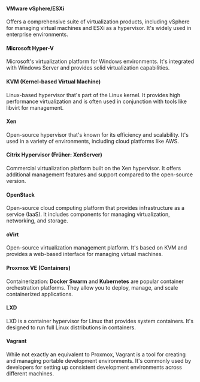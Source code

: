 #### VMware vSphere/ESXi
Offers a comprehensive suite of virtualization products, including vSphere for managing virtual machines and ESXi as a hypervisor. It's widely used in enterprise environments.
#### Microsoft Hyper-V
Microsoft's virtualization platform for Windows environments. It's integrated with Windows Server and provides solid virtualization capabilities.
#### KVM (Kernel-based Virtual Machine)
Linux-based hypervisor that's part of the Linux kernel. It provides high performance virtualization and is often used in conjunction with tools like libvirt for management.
#### Xen
Open-source hypervisor that's known for its efficiency and scalability. It's used in a variety of environments, including cloud platforms like AWS.
#### Citrix Hypervisor (Früher: XenServer)
Commercial virtualization platform built on the Xen hypervisor. It offers additional management features and support compared to the open-source version.
#### OpenStack
Open-source cloud computing platform that provides infrastructure as a service (IaaS). It includes components for managing virtualization, networking, and storage.
#### oVirt
Open-source virtualization management platform. It's based on KVM and provides a web-based interface for managing virtual machines.
#### Proxmox VE (Containers)
Containerization: **Docker Swarm** and **Kubernetes** are popular container orchestration platforms. They allow you to deploy, manage, and scale containerized applications.
#### LXD
LXD is a container hypervisor for Linux that provides system containers. It's designed to run full Linux distributions in containers.
#### Vagrant
While not exactly an equivalent to Proxmox, Vagrant is a tool for creating and managing portable development environments. It's commonly used by developers for setting up consistent development environments across different machines.